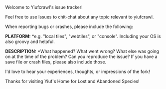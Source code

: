 Welcome to Yiufcrawl's issue tracker!

Feel free to use Issues to chit-chat about any topic relevant to yiufcrawl.

When reporting bugs or crashes, please include the following:

**PLATFORM:**
*e.g. "local tiles", "webtiles", or "console".
Including your OS is also groovy and helpful.

**DESCRIPTION:**
*What happened? What went wrong? What else was going on at the time of the
problem? Can you reproduce the issue? If you have a save file or crash files,
please also include those.

I'd love to hear your experiences, thoughts, or impressions of the fork!

Thanks for visiting Yiuf's Home for Lost and Abandoned Species!
